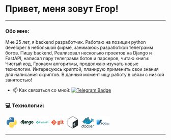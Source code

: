 # Привет, меня зовут Егор!

---

### Обо мне:

Мне 25 лет, я backend разработчик. Работаю на позиции python developer в небольшой фирме, занимаюсь разработкой телеграмм ботов. Пишу backend, Реализовал несколько проектов на Django и FastAPI, написал пару телеграмм ботов и парсеров, читаю книги: Чистый код, Грокаем алгоритмы, продолжаю изучать новые технологии. Интересуюсь криптой, планирую применить свои знания для написания скриптов. В данный момент ищу работу в связи с низкой занятостью!

- :mailbox: Как связаться со мной: [![Telegram Badge](https://img.shields.io/badge/-egorkaafedotov-blue?style=flat&logo=Telegram&logoColor=white)](https://t.me/egorkaafedotov)
### 💻 Технологии:

<div>
  <img src="https://github.com/devicons/devicon/blob/master/icons/python/python-original.svg" title="python" alt="python" width="40" height="40"/>&nbsp
  <img src="https://github.com/devicons/devicon/blob/master/icons/django/django-plain-wordmark.svg" title="django" alt="django" width="40" height="40"/>&nbsp
  <img src="https://github.com/devicons/devicon/blob/master/icons/fastapi/fastapi-original-wordmark.svg" title="fastapi" alt="fastapi" width="40" height="40"/>&nbsp
  <img src="https://github.com/devicons/devicon/blob/master/icons/git/git-plain-wordmark.svg" title="git" alt="cgit" width="40" height="40"/>&nbsp
  <img src="https://github.com/devicons/devicon/blob/master/icons/bash/bash-original.svg" title="bash" alt="bash" width="40" height="40"/>&nbsp
  <img src="https://github.com/devicons/devicon/blob/master/icons/docker/docker-original-wordmark.svg" title="docker" alt="docker" width="40" height="40"/>&nbsp
  <img src="https://github.com/devicons/devicon/blob/master/icons/sqlite/sqlite-original-wordmark.svg" title="sqlite" alt="sqlite" width="40" height="40"/>&nbsp
</div>

---
